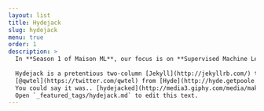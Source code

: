 ```yaml
---
layout: list
title: Hydejack
slug: hydejack
menu: true
order: 1
description: >
  In **Season 1 of Maison ML**, our focus is on **Supervised Machine Learning Algorithms**. We have 9 chapters in season 1 and under each chapter, we will learn about the most frequently used supervised ML aglorithms: XGBoost, Logistic Regression, Support Vector Machines, k- Nearest Neighbors, Random Forests, Naive Bayes, Decision Trees, Linear Regression and Ensembling. This season will cover both **Regression and Classification** algorithms. The algorithms are explained with the underlying math, code to implement them and an practical example using publicly available data.
  
  Hydejack is a pretentious two-column [Jekyll](http://jekyllrb.com/) theme, stolen by
  [@qwtel](https://twitter.com/qwtel) from [Hyde](http://hyde.getpoole.com).
  You could say it was.. [hydejacked](http://media3.giphy.com/media/makedRIckZBW8/giphy.gif).
  Open `_featured_tags/hydejack.md` to edit this text.
---
```

